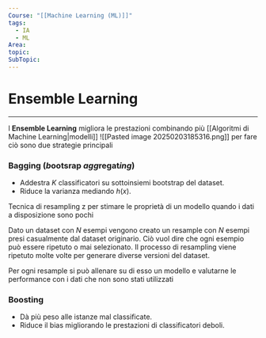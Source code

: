 ```yaml
---
Course: "[[Machine Learning (ML)]]"
tags:
  - IA
  - ML
Area: 
topic: 
SubTopic:
---
```

# Ensemble Learning
---
l __Ensemble Learning__ migliora le prestazioni combinando più [[Algoritmi di Machine Learning|modelli]] 
![[Pasted image 20250203185316.png]]
per fare ciò sono due strategie principali

###  Bagging (*b*ootsrap *agg*regat*ing*)
 - Addestra $K$ classificatori su sottoinsiemi bootstrap del dataset.
 - Riduce la varianza mediando $h(x)$.


Tecnica di resampling z per stimare le proprietà di un modello quando i dati a disposizione sono pochi

Dato un dataset con $N$ esempi vengono creato un resample con $N$
esempi presi casualmente dal dataset originario.
Ciò vuol dire che ogni esempio può essere ripetuto o mai selezionato.
Il processo di resampling viene ripetuto molte volte per generare diverse versioni del dataset.

Per ogni resample si può allenare su di esso un modello e valutarne le performance con i dati che non sono stati utilizzati


### Boosting
 - Dà più peso alle istanze mal classificate.
 - Riduce il bias migliorando le prestazioni di classificatori deboli.